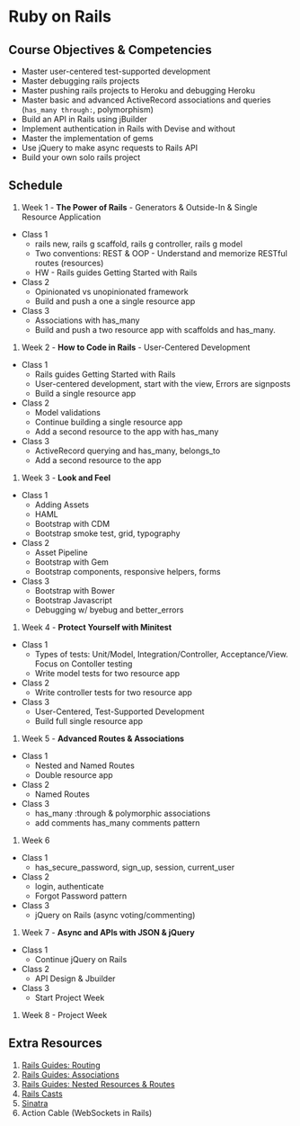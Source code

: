 # Ruby on Rails

## Course Objectives & Competencies
* Master user-centered test-supported development
* Master debugging rails projects
* Master pushing rails projects to Heroku and debugging Heroku
* Master basic and advanced ActiveRecord associations and queries (`has_many through:`, polymorphism)
* Build an API in Rails using jBuilder
* Implement authentication in Rails with Devise and without
* Master the implementation of gems
* Use jQuery to make async requests to Rails API
* Build your own solo rails project

## Schedule

1. Week 1 - **The Power of Rails** - Generators & Outside-In & Single Resource Application
  * Class 1
    * rails new, rails g scaffold, rails g controller, rails g model
    * Two conventions: REST & OOP - Understand and memorize RESTful routes (resources)
    * HW - Rails guides Getting Started with Rails
  * Class 2
    * Opinionated vs unopinionated framework
    * Build and push a one a single resource app
  * Class 3
    * Associations with has_many
    * Build and push a two resource app with scaffolds and has_many.
1. Week 2 - **How to Code in Rails** - User-Centered Development
  * Class 1
    * Rails guides Getting Started with Rails
    * User-centered development, start with the view, Errors are signposts
    * Build a single resource app
  * Class 2
    * Model validations
    * Continue building a single resource app
    * Add a second resource to the app with has_many
  * Class 3
    * ActiveRecord querying and has_many, belongs_to
    * Add a second resource to the app
1. Week 3 - **Look and Feel**
  * Class 1
    * Adding Assets
    * HAML
    * Bootstrap with CDM
    * Bootstrap smoke test, grid, typography
  * Class 2
    * Asset Pipeline
    * Bootstrap with Gem
    * Bootstrap components, responsive helpers, forms
  * Class 3
    * Bootstrap with Bower
    * Bootstrap Javascript
    * Debugging w/ byebug and better_errors
1. Week 4 - **Protect Yourself with Minitest**
  * Class 1
    * Types of tests: Unit/Model, Integration/Controller, Acceptance/View. Focus on Contoller testing
    * Write model tests for two resource app
  * Class 2
    * Write controller tests for two resource app
  * Class 3
    * User-Centered, Test-Supported Development
    * Build full single resource app
1. Week 5 - **Advanced Routes & Associations**
  * Class 1
    * Nested and Named Routes
    * Double resource app
  * Class 2
    * Named Routes
  * Class 3
    * has_many :through & polymorphic associations
    * add comments has_many comments pattern
1. Week 6
  * Class 1
    * has_secure_password, sign_up, session, current_user
  * Class 2
    * login, authenticate
    * Forgot Password pattern
  * Class 3
    * jQuery on Rails (async voting/commenting)
1. Week 7 - **Async and APIs with JSON & jQuery**
  * Class 1
    * Continue jQuery on Rails
  * Class 2
    * API Design & Jbuilder
  * Class 3
    * Start Project Week

1. Week 8 - Project Week

## Extra Resources

1. [Rails Guides: Routing](http://guides.rubyonrails.org/routing.html)
1. [Rails Guides: Associations](http://guides.rubyonrails.org/association_basics.html)
1. [Rails Guides: Nested Resources & Routes](http://guides.rubyonrails.org/routing.html#nested-resources)
1. [Rails Casts](http://railscasts.com/)
1. [Sinatra](http://www.sinatrarb.com/)
1. Action Cable (WebSockets in Rails)
